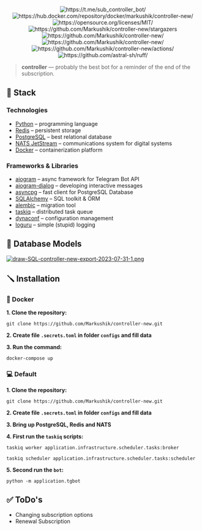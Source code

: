<p align="center">
<img src="https://img.shields.io/badge/Telegram-%40sub__controller__bot-blue?style=flat-square" alt="https://t.me/sub_controller_bot/">
<img src="https://img.shields.io/badge/Docker%20Hub-controller--new-green?style=flat-square" alt="https://hub.docker.com/repository/docker/markushik/controller-new/">

<img src="https://img.shields.io/badge/License-MIT-green.svg?style=flat-square" alt="https://opensource.org/licenses/MIT/">
<img src="https://img.shields.io/github/stars/Markushik/controller-new.svg?style=flat-square" alt="https://github.com/Markushik/controller-new/stargazers">
<img src="https://img.shields.io/github/last-commit/Markushik/controller-new.svg?style=flat-square" alt="https://github.com/Markushik/controller-new/">
<img src="https://img.shields.io/github/repo-size/Markushik/controller-new.svg?style=flat-square" alt="https://github.com/Markushik/controller-new/">

<img src="https://github.com/Markushik/controller-new/actions/workflows/CI.yaml/badge.svg?style=flat-square" alt="https://github.com/Markushik/controller-new/actions/">
<img src="https://img.shields.io/endpoint?url=https://raw.githubusercontent.com/charliermarsh/ruff/main/assets/badge/v2.json?style=flat-square" alt="https://github.com/astral-sh/ruff/">

> **controller** — probably the best bot for a reminder of the end of the subscription.

## 🚀 Stack

### Technologies

- [Python](https://www.python.org/) – programming language
- [Redis](https://redis.io/) – persistent storage
- [PostgreSQL](https://www.postgresql.org/) – best relational database
- [NATS JetStream](https://nats.io/) – communications system for digital systems
- [Docker](https://www.docker.com/) – containerization platform

### Frameworks & Libraries

- [aiogram](https://github.com/aiogram/aiogram) – async framework for Telegram Bot API
- [aiogram-dialog](https://github.com/Tishka17/aiogram_dialog) – developing interactive messages
- [asyncpg](https://github.com/MagicStack/asyncpg) – fast client for PostgreSQL Database
- [SQLAlchemy](https://github.com/sqlalchemy/sqlalchemy) – SQL toolkit & ORM
- [alembic](https://github.com/sqlalchemy/alembic) – migration tool
- [taskiq](https://github.com/taskiq-python/taskiq) – distributed task queue
- [dynaconf](https://github.com/dynaconf/dynaconf) – configuration management
- [loguru](https://github.com/Delgan/loguru) – simple (stupid) logging

## 🐘 Database Models

[![draw-SQL-controller-new-export-2023-07-31-1.png](https://i.postimg.cc/MpxWLH4b/draw-SQL-controller-new-export-2023-07-31-1.png)](https://drawsql.app/teams/marqezs-team/diagrams/controller-new)

## 🪛 Installation

### 🐳 Docker

**1. Clone the repository:**
```
git clone https://github.com/Markushik/controller-new.git
```
**2. Create file `.secrets.toml` in folder `configs` and fill data**

**3. Run the command:**
```
docker-compose up
```

### 💻 Default

**1. Clone the repository:**
```
git clone https://github.com/Markushik/controller-new.git
```
**2. Create file `.secrets.toml` in folder `configs` and fill data**

**3. Bring up PostgreSQL, Redis and NATS**

**4. First run the `taskiq` scripts:**
```
taskiq worker application.infrastructure.scheduler.tasks:broker
```
```
taskiq scheduler application.infrastructure.scheduler.tasks:scheduler
```
**5. Second run the `bot`:**
```
python -m application.tgbot
```

## ✅ ToDo's

- Changing subscription options
- Renewal Subscription